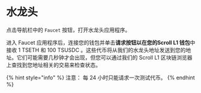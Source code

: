 # 水龙头

点击导航栏中的 `Faucet` 按钮，打开水龙头应用程序。

进入 Faucet 应用程序后，连接您的钱包并单击**请求按钮以在您的Scroll L1 钱包**中接收 1 TSETH 和 100 TSUSDC 。这些代币将从我们的水龙头地址发送到您的地址。它们可能需要几秒钟才会出现，但您可以通过我们的 Scroll L1 区块链浏览器上查找到您地址相关的交易来检查状态。

{% hint style="info" %}
注意： 每 24 小时只能请求一次测试代币。
{% endhint %}
